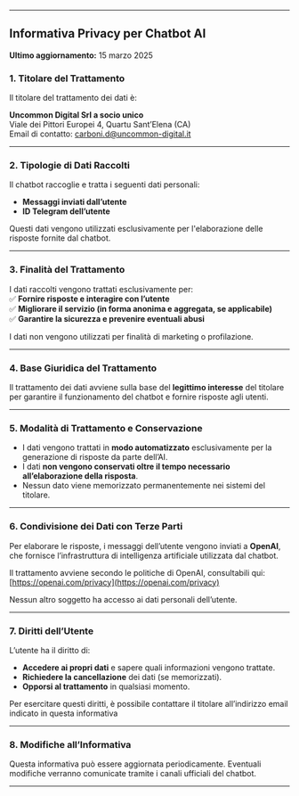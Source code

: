 
---

## **Informativa Privacy per Chatbot AI**  

**Ultimo aggiornamento:** 15 marzo 2025 

### **1. Titolare del Trattamento**  
Il titolare del trattamento dei dati è:  

**Uncommon Digital Srl a socio unico**  
Viale dei Pittori Europei 4, Quartu Sant’Elena (CA)  
Email di contatto: carboni.d@uncommon-digital.it 

---

### **2. Tipologie di Dati Raccolti**  
Il chatbot raccoglie e tratta i seguenti dati personali:  
- **Messaggi inviati dall’utente**  
- **ID Telegram dell’utente**  

Questi dati vengono utilizzati esclusivamente per l'elaborazione delle risposte fornite dal chatbot.  

---

### **3. Finalità del Trattamento**  
I dati raccolti vengono trattati esclusivamente per:  
✅ **Fornire risposte e interagire con l’utente**  
✅ **Migliorare il servizio (in forma anonima e aggregata, se applicabile)**  
✅ **Garantire la sicurezza e prevenire eventuali abusi**  

I dati non vengono utilizzati per finalità di marketing o profilazione.  

---

### **4. Base Giuridica del Trattamento**  
Il trattamento dei dati avviene sulla base del **legittimo interesse** del titolare per garantire il funzionamento del chatbot e fornire risposte agli utenti.  

---

### **5. Modalità di Trattamento e Conservazione**  
- I dati vengono trattati in **modo automatizzato** esclusivamente per la generazione di risposte da parte dell’AI.  
- I dati **non vengono conservati oltre il tempo necessario all’elaborazione della risposta**.  
- Nessun dato viene memorizzato permanentemente nei sistemi del titolare.  

---

### **6. Condivisione dei Dati con Terze Parti**  
Per elaborare le risposte, i messaggi dell’utente vengono inviati a **OpenAI**, che fornisce l’infrastruttura di intelligenza artificiale utilizzata dal chatbot.  

Il trattamento avviene secondo le politiche di OpenAI, consultabili qui: [https://openai.com/privacy](https://openai.com/privacy)  

Nessun altro soggetto ha accesso ai dati personali dell’utente.  

---

### **7. Diritti dell’Utente**  
L’utente ha il diritto di:  
- **Accedere ai propri dati** e sapere quali informazioni vengono trattate.  
- **Richiedere la cancellazione** dei dati (se memorizzati).  
- **Opporsi al trattamento** in qualsiasi momento.  

Per esercitare questi diritti, è possibile contattare il titolare all’indirizzo email indicato in questa informativa 

---

### **8. Modifiche all’Informativa**  
Questa informativa può essere aggiornata periodicamente. Eventuali modifiche verranno comunicate tramite i canali ufficiali del chatbot.  

---
